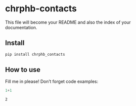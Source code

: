 # chrphb-contacts

<!-- WARNING: THIS FILE WAS AUTOGENERATED! DO NOT EDIT! -->

This file will become your README and also the index of your
documentation.

## Install

``` sh
pip install chrphb_contacts
```

## How to use

Fill me in please! Don’t forget code examples:

``` python
1+1
```

    2
